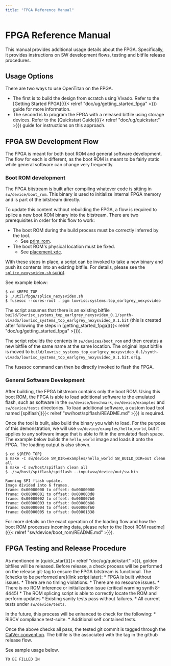 ```yaml
---
title: "FPGA Reference Manual"
---
```


# FPGA Reference Manual

This manual provides additional usage details about the FPGA.
Specifically, it provides instructions on SW development flows, testing and bitfile release procedures.


## Usage Options

There are two ways to use OpenTitan on the FPGA.
- The first is to build the design from scratch using Vivado.
  Refer to the [Getting Started FPGA]({{< relref "doc/ug/getting_started_fpga" >}}) guide for more information.
- The second is to program the FPGA with a released bitfile using storage devices.
  Refer to the [Quickstart Guide]({{< relref "doc/ug/quickstart" >}}) guide for instructions on this approach.

## FPGA SW Development Flow

The FPGA is meant for both boot ROM and general software development.
The flow for each is different, as the boot ROM is meant to be fairly static while general software can change very frequently.

### Boot ROM development

The FPGA bitstream is built after compiling whatever code is sitting in `sw/device/boot_rom`.
This binary is used to initialize internal FPGA memory and is part of the bitstream directly.

To update this content without rebuilding the FPGA, a flow is required to splice a new boot ROM binary into the bitstream.
There are two prerequisites in order for this flow to work:
* The boot ROM during the build process must be correctly inferred by the tool.
  * See [prim_rom](https://github.com/lowRISC/opentitan/blob/master/hw/ip/prim_xilinx/rtl/prim_xilinx_rom.sv).
* The boot ROM's physical location must be fixed.
  * See [placement.xdc](https://github.com/lowRISC/opentitan/blob/master/hw/top_earlgrey/data/placement.xdc).

With these steps in place, a script can be invoked to take a new binary and push its contents into an existing bitfile.
For details, please see the [`splice_nexysvideo.sh` script](https://github.com/lowRISC/opentitan/blob/master/util/fpga/splice_nexysvideo.sh).

See example below:

```console
$ cd $REPO_TOP
$ ./util/fpga/splice_nexysvideo.sh
$ fusesoc --cores-root . pgm lowrisc:systems:top_earlgrey_nexysvideo
```

The script assumes that there is an existing bitfile `build/lowrisc_systems_top_earlgrey_nexysvideo_0.1/synth-vivado/lowrisc_systems_top_earlgrey_nexysvideo_0.1.bit` (this is created after following the steps in [getting_started_fpga]({{< relref "doc/ug/getting_started_fpga" >}})).

The script rebuilds the contents in `sw/devices/boot_rom` and then creates a new bitfile of the same name at the same location.
The original input bitfile is moved to `build/lowrisc_systems_top_earlgrey_nexysvideo_0.1/synth-vivado/lowrisc_systems_top_earlgrey_nexysvideo_0.1.bit.orig`.

The fusesoc command can then be directly invoked to flash the FPGA.

### General Software Development

After building, the FPGA bitstream contains only the boot ROM.
Using this boot ROM, the FPGA is able to load additional software to the emulated flash, such as software in the `sw/device/benchmark`, `sw/device/examples` and `sw/device/tests` directories.
To load additional software, a custom load tool named [spiflash]({{< relref "sw/host/spiflash/README.md" >}}) is required.

Once the tool is built, also build the binary you wish to load.
For the purpose of this demonstration, we will use `sw/device/examples/hello_world`, but it applies to any software image that is able to fit in the emulated flash space.
The example below builds the `hello_world` image and loads it onto the FPGA.
The loading output is also shown.

```console
$ cd ${REPO_TOP}
$ make -C sw/device SW_DIR=examples/hello_world SW_BUILD_DIR=out clean all
$ make -C sw/host/spiflash clean all
$ ./sw/host/spiflash/spiflash --input=sw/device/out/sw.bin

Running SPI flash update.
Image divided into 6 frames.
frame: 0x00000000 to offset: 0x00000000
frame: 0x00000001 to offset: 0x000003d8
frame: 0x00000002 to offset: 0x000007b0
frame: 0x00000003 to offset: 0x00000b88
frame: 0x00000004 to offset: 0x00000f60
frame: 0x80000005 to offset: 0x00001338
```

For more details on the exact operation of the loading flow and how the boot ROM processes incoming data, please refer to the [boot ROM readme]({{< relref "sw/device/boot_rom/README.md" >}}).

## FPGA Testing and Release Procedure

As mentioned in [quick_start]({{< relref "doc/ug/quickstart" >}}), golden bitfiles will be released.
Before release, a check process will be performed on the release git-tag to ensure the FPGA bitstream is functional.
The [checks to be performed are](link script later):
    * FPGA is built without issues.
      * There are no timing violations.
      * There are no resource issues.
      * There is no ROM inference or initialization issue (critical warning synth 8-4445)
      * The ROM splicing script is able to correctly locate the ROM and perform updates
    * Existing sanity tests pass without failures.
      * All current tests under `sw/device/tests`.


In the future, this process will be enhanced to check for the following:
    * RISCV compliance test-suite.
    * Additional self contained tests.


Once the above checks all pass, the tested  git commit is tagged through the [CalVer convention](https://calver.org).
The bitfile is the associated with the tag in the github release flow.

See sample usage below.

```console
TO BE FILLED IN
```
